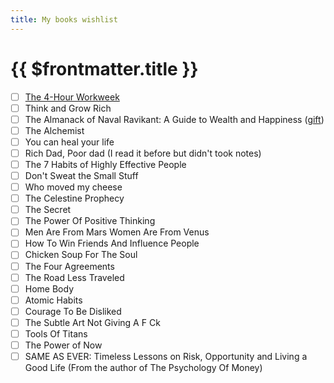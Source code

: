 ```yaml
---
title: My books wishlist
---
```



# {{ $frontmatter.title }}

- [ ] [The 4-Hour Workweek](/blog/book-notes-the-4-thour-workweek.md)
- [ ] Think and Grow Rich
- [ ] The Almanack of Naval Ravikant: A Guide to Wealth and Happiness ([gift](https://www.amazon.in/Almanack-Naval-Ravikant-Wealth-Happiness/dp/1544514220))
- [ ] The Alchemist
- [ ] You can heal your life
- [ ] Rich Dad, Poor dad (I read it before but didn't took notes)
- [ ] The 7 Habits of Highly Effective People
- [ ] Don't Sweat the Small Stuff
- [ ] Who moved my cheese
- [ ] The Celestine Prophecy
- [ ] The Secret
- [ ] The Power Of Positive Thinking
- [ ] Men Are From Mars Women Are From Venus
- [ ] How To Win Friends And Influence People
- [ ] Chicken Soup For The Soul
- [ ] The Four Agreements
- [ ] The Road Less Traveled
- [ ] Home Body
- [ ] Atomic Habits
- [ ] Courage To Be Disliked
- [ ] The Subtle Art Not Giving A F Ck
- [ ] Tools Of Titans
- [ ] The Power of Now
- [ ] SAME AS EVER: Timeless Lessons on Risk, Opportunity and Living a Good Life (From the author of The Psychology Of Money)
